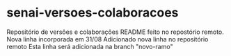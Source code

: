 # senai-versoes-colaboracoes
Repositório de versôes e colaboraçôes
README  feito no repostório remoto.
Nova linha incorporada em 31/08
Adicionado nova linha no repositório remoto
Esta linha será adicionada na branch "novo-ramo"

